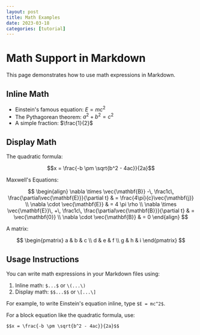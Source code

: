 ```yaml
---
layout: post
title: Math Examples
date: 2023-03-18
categories: [tutorial]
---
```


# Math Support in Markdown

This page demonstrates how to use math expressions in Markdown.

## Inline Math

- Einstein's famous equation: $E = mc^2$
- The Pythagorean theorem: $a^2 + b^2 = c^2$
- A simple fraction: $\frac{1}{2}$

## Display Math

The quadratic formula:

$$x = \frac{-b \pm \sqrt{b^2 - 4ac}}{2a}$$

Maxwell's Equations:

$$
\begin{align}
\nabla \times \vec{\mathbf{B}} -\, \frac1c\, \frac{\partial\vec{\mathbf{E}}}{\partial t} & = \frac{4\pi}{c}\vec{\mathbf{j}} \\
\nabla \cdot \vec{\mathbf{E}} & = 4 \pi \rho \\
\nabla \times \vec{\mathbf{E}}\, +\, \frac1c\, \frac{\partial\vec{\mathbf{B}}}{\partial t} & = \vec{\mathbf{0}} \\
\nabla \cdot \vec{\mathbf{B}} & = 0
\end{align}
$$

A matrix:

$$
\begin{pmatrix}
a & b & c \\
d & e & f \\
g & h & i
\end{pmatrix}
$$

## Usage Instructions

You can write math expressions in your Markdown files using:

1. Inline math: `$...$` or `\(...\)`
2. Display math: `$$...$$` or `\[...\]`

For example, to write Einstein's equation inline, type `$E = mc^2$`.

For a block equation like the quadratic formula, use:

```
$$x = \frac{-b \pm \sqrt{b^2 - 4ac}}{2a}$$
```

